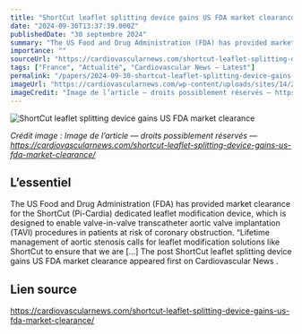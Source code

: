 ```yaml
---
title: "ShortCut leaflet splitting device gains US FDA market clearance"
date: "2024-09-30T13:37:39.000Z"
publishedDate: "30 septembre 2024"
summary: "The US Food and Drug Administration (FDA) has provided market clearance for the ShortCut (Pi-Cardia) dedicated leaflet modification device, which is designed to enable valve-in-valve transcatheter aortic valve implantation (TAVI) procedures in patients at risk of coronary obstruction. “Lifetime management of aortic stenosis calls for leaflet modification solutions like ShortCut to ensure that we are [&#8230;] The post ShortCut leaflet splitting device gains US FDA market clearance appeared first on Cardiovascular News ."
importance: ""
sourceUrl: "https://cardiovascularnews.com/shortcut-leaflet-splitting-device-gains-us-fda-market-clearance/"
tags: ["France", "Actualité", "Cardiovascular News — Latest"]
permalink: "/papers/2024-09-30-shortcut-leaflet-splitting-device-gains-us-fda-market-clearance"
imageUrl: "https://cardiovascularnews.com/wp-content/uploads/sites/14/2024/09/Pi-Cardia_shortcut_comparision_4K_Transparent-Copy-2-1024x709.png"
imageCredit: "Image de l’article — droits possiblement réservés — https://cardiovascularnews.com/shortcut-leaflet-splitting-device-gains-us-fda-market-clearance/"
---
```


![ShortCut leaflet splitting device gains US FDA market clearance](https://cardiovascularnews.com/wp-content/uploads/sites/14/2024/09/Pi-Cardia_shortcut_comparision_4K_Transparent-Copy-2-1024x709.png)

*Crédit image : Image de l’article — droits possiblement réservés — https://cardiovascularnews.com/shortcut-leaflet-splitting-device-gains-us-fda-market-clearance/*

## L’essentiel

The US Food and Drug Administration (FDA) has provided market clearance for the ShortCut (Pi-Cardia) dedicated leaflet modification device, which is designed to enable valve-in-valve transcatheter aortic valve implantation (TAVI) procedures in patients at risk of coronary obstruction. “Lifetime management of aortic stenosis calls for leaflet modification solutions like ShortCut to ensure that we are [&#8230;] The post ShortCut leaflet splitting device gains US FDA market clearance appeared first on Cardiovascular News .

## Lien source

https://cardiovascularnews.com/shortcut-leaflet-splitting-device-gains-us-fda-market-clearance/
